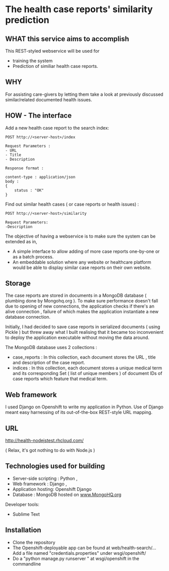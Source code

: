 The health case reports' similarity prediction
================================================


WHAT this service aims to accomplish
--------------------------------------------

This REST-styled webservice will be used for 
- training the system 
- Prediction of similiar health case reports.


WHY
----

For assisting care-givers by letting them take a look at previously discussed similar/related documented health issues.


HOW - The interface
---------------

Add a new health case report to the search index:

	POST http://<server-host>/index

	Request Parameters :
	- URL 
	- Title
	- Description

	Response format :

	content-type : application/json
	body :
	{
		status : "OK"	
	}



Find out similar health cases ( or case reports or health issues) :

	POST http://<server-host>/similarity

	Request Parameters:
	-Description 

The objective of having a webservice is to make sure the system can be extended as in, 

- A simple interface to allow adding of more case reports one-by-one or as a batch process.
- An embeddable solution where any website or healthcare platform would be able to display similar case reports on their own website.

Storage
---------

The case reports are stored in documents in a MongoDB database ( plumbing done by Mongohq.org ).
To make sure performance doesn't fall due to opening of new connections, the application checks
if there's an alive connection , failure of which makes the application instantiate a new 
database connection.

Initially, I had decided to save case reports in serialized documents ( using Pickle ) but threw away what I built realising that it became too inconvenient to deploy the application executable without 
moving the data around.

The  MongoDB database uses 2 collections :

- case_reports : In this collection, each document stores the URL , title and description of the case 				   report.
- indices : In this collection, each document stores a unique medical term and its corresponding Set (			 list of unique members ) of document IDs of case reports which feature that medical term.


Web framework 
---------------

I used Django on Openshift to write my application in Python.
Use of Django meant easy harnessing of its out-of-the-box REST-style URL mapping.


URL
----

http://health-nodejstest.rhcloud.com/

( Relax, it's got nothing to do with Node.js )

Technologies used for building
-------------------------------

- Server-side scripting : Python ,
- Web framework :  Django ,
- Application hosting:  Openshift Django
- Database : MongoDB hosted on www.MongoHQ.org

Developer tools:

- Sublime Text

Installation
--------------

- Clone the repository
- The Openshift-deployable app can be found at web/health-search/...
  Add a file named "credentials.properties" under wsgi/openshift/
- Do a "python manage.py runserver " at wsgi/openshift in the commandline
